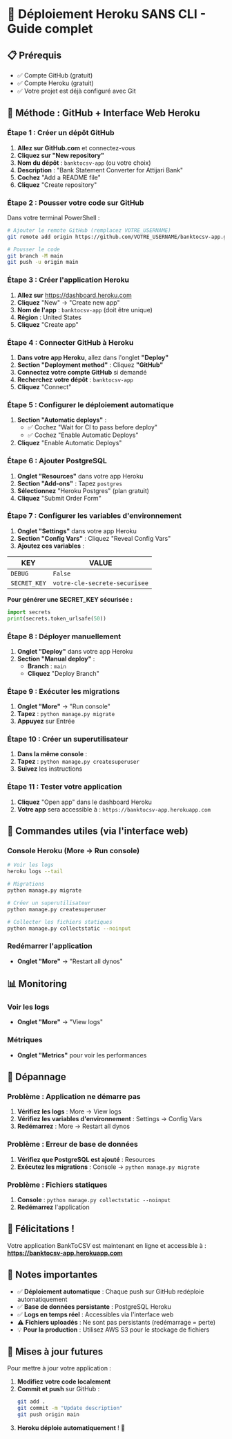 # 🚀 Déploiement Heroku SANS CLI - Guide complet

## 📋 Prérequis
- ✅ Compte GitHub (gratuit)
- ✅ Compte Heroku (gratuit)
- ✅ Votre projet est déjà configuré avec Git

## 🎯 Méthode : GitHub + Interface Web Heroku

### **Étape 1 : Créer un dépôt GitHub**

1. **Allez sur GitHub.com** et connectez-vous
2. **Cliquez sur "New repository"**
3. **Nom du dépôt** : `banktocsv-app` (ou votre choix)
4. **Description** : "Bank Statement Converter for Attijari Bank"
5. **Cochez** "Add a README file"
6. **Cliquez** "Create repository"

### **Étape 2 : Pousser votre code sur GitHub**

Dans votre terminal PowerShell :

```bash
# Ajouter le remote GitHub (remplacez VOTRE_USERNAME)
git remote add origin https://github.com/VOTRE_USERNAME/banktocsv-app.git

# Pousser le code
git branch -M main
git push -u origin main
```

### **Étape 3 : Créer l'application Heroku**

1. **Allez sur** https://dashboard.heroku.com
2. **Cliquez** "New" → "Create new app"
3. **Nom de l'app** : `banktocsv-app` (doit être unique)
4. **Région** : United States
5. **Cliquez** "Create app"

### **Étape 4 : Connecter GitHub à Heroku**

1. **Dans votre app Heroku**, allez dans l'onglet **"Deploy"**
2. **Section "Deployment method"** : Cliquez **"GitHub"**
3. **Connectez votre compte GitHub** si demandé
4. **Recherchez votre dépôt** : `banktocsv-app`
5. **Cliquez** "Connect"

### **Étape 5 : Configurer le déploiement automatique**

1. **Section "Automatic deploys"** :
   - ✅ Cochez "Wait for CI to pass before deploy"
   - ✅ Cochez "Enable Automatic Deploys"
2. **Cliquez** "Enable Automatic Deploys"

### **Étape 6 : Ajouter PostgreSQL**

1. **Onglet "Resources"** dans votre app Heroku
2. **Section "Add-ons"** : Tapez `postgres`
3. **Sélectionnez** "Heroku Postgres" (plan gratuit)
4. **Cliquez** "Submit Order Form"

### **Étape 7 : Configurer les variables d'environnement**

1. **Onglet "Settings"** dans votre app Heroku
2. **Section "Config Vars"** : Cliquez "Reveal Config Vars"
3. **Ajoutez ces variables** :

| KEY | VALUE |
|-----|-------|
| `DEBUG` | `False` |
| `SECRET_KEY` | `votre-cle-secrete-securisee` |

**Pour générer une SECRET_KEY sécurisée :**
```python
import secrets
print(secrets.token_urlsafe(50))
```

### **Étape 8 : Déployer manuellement**

1. **Onglet "Deploy"** dans votre app Heroku
2. **Section "Manual deploy"** :
   - **Branch** : `main`
   - **Cliquez** "Deploy Branch"

### **Étape 9 : Exécuter les migrations**

1. **Onglet "More"** → "Run console"
2. **Tapez** : `python manage.py migrate`
3. **Appuyez** sur Entrée

### **Étape 10 : Créer un superutilisateur**

1. **Dans la même console** :
2. **Tapez** : `python manage.py createsuperuser`
3. **Suivez** les instructions

### **Étape 11 : Tester votre application**

1. **Cliquez** "Open app" dans le dashboard Heroku
2. **Votre app** sera accessible à : `https://banktocsv-app.herokuapp.com`

## 🔧 Commandes utiles (via l'interface web)

### **Console Heroku** (More → Run console)
```bash
# Voir les logs
heroku logs --tail

# Migrations
python manage.py migrate

# Créer un superutilisateur
python manage.py createsuperuser

# Collecter les fichiers statiques
python manage.py collectstatic --noinput
```

### **Redémarrer l'application**
- **Onglet "More"** → "Restart all dynos"

## 📊 Monitoring

### **Voir les logs**
- **Onglet "More"** → "View logs"

### **Métriques**
- **Onglet "Metrics"** pour voir les performances

## 🚨 Dépannage

### **Problème : Application ne démarre pas**
1. **Vérifiez les logs** : More → View logs
2. **Vérifiez les variables d'environnement** : Settings → Config Vars
3. **Redémarrez** : More → Restart all dynos

### **Problème : Erreur de base de données**
1. **Vérifiez que PostgreSQL est ajouté** : Resources
2. **Exécutez les migrations** : Console → `python manage.py migrate`

### **Problème : Fichiers statiques**
1. **Console** : `python manage.py collectstatic --noinput`
2. **Redémarrez** l'application

## 🎉 Félicitations !

Votre application BankToCSV est maintenant en ligne et accessible à :
**https://banktocsv-app.herokuapp.com**

## 📝 Notes importantes

- ✅ **Déploiement automatique** : Chaque push sur GitHub redéploie automatiquement
- ✅ **Base de données persistante** : PostgreSQL Heroku
- ✅ **Logs en temps réel** : Accessibles via l'interface web
- ⚠️ **Fichiers uploadés** : Ne sont pas persistants (redémarrage = perte)
- 💡 **Pour la production** : Utilisez AWS S3 pour le stockage de fichiers

## 🔄 Mises à jour futures

Pour mettre à jour votre application :
1. **Modifiez votre code localement**
2. **Commit et push** sur GitHub :
   ```bash
   git add .
   git commit -m "Update description"
   git push origin main
   ```
3. **Heroku déploie automatiquement** ! 🚀


